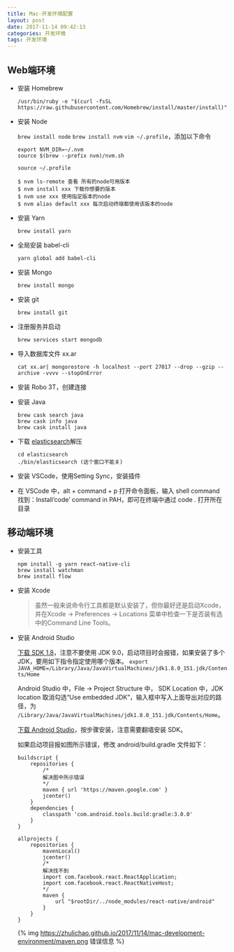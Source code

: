 ```yaml
---
title: Mac-开发环境配置
layout: post
date: 2017-11-14 09:42:13
categories: 开发环境
tags: 开发环境
---
```


## Web端环境

- 安装 Homebrew

    `/usr/bin/ruby -e "$(curl -fsSL https://raw.githubusercontent.com/Homebrew/install/master/install)"`

- 安装 Node

    `brew install node`
    `brew install nvm`
    `vim ~/.profile`，添加以下命令
    ```
    export NVM_DIR=~/.nvm
    source $(brew --prefix nvm)/nvm.sh
    ```
    `source ~/.profile`

    ```
    $ nvm ls-remote 查看 所有的node可用版本
    $ nvm install xxx 下载你想要的版本
    $ nvm use xxx 使用指定版本的node
    $ nvm alias default xxx 每次启动终端都使用该版本的node
    ```

- 安装 Yarn

    `brew install yarn`

- 全局安装 babel-cli

    `yarn global add babel-cli`

- 安装 Mongo

    `brew install mongo`

- 安装 git

    `brew install git`

- 注册服务并启动

    `brew services start mongodb`

- 导入数据库文件 xx.ar

    `cat xx.ar| mongorestore -h localhost --port 27017 --drop --gzip --archive -vvvv --stopOnError`

- 安装 Robo 3T，创建连接

- 安装 Java

    ```
    brew cask search java
    brew cask info java
    brew cask install java
    ```

- 下载 [elasticsearch](https://artifacts.elastic.co/downloads/elasticsearch/elasticsearch-5.6.3.zip)解压

    ```
    cd elasticsearch
    ./bin/elasticsearch (这个窗口不能关)
    ```

- 安装 VSCode，使用Setting Sync，安装插件

- 在 VSCode 中，alt + command + p 打开命令面板，输入 shell command 找到：Install‘code’ command in PAH，即可在终端中通过 code . 打开所在目录

## 移动端环境

- 安装工具

    ```
    npm install -g yarn react-native-cli
    brew install watchman
    brew install flow
    ```

- 安装 Xcode

    > 虽然一般来说命令行工具都是默认安装了，但你最好还是启动Xcode，并在Xcode -> Preferences -> Locations 菜单中检查一下是否装有选中的Command Line Tools。

- 安装 Android Studio

    [下载 SDK 1.8](http://www.oracle.com/technetwork/java/javase/downloads/jdk8-downloads-2133151.html)，注意不要使用 JDK 9.0，启动项目时会报错，如果安装了多个 JDK，要用如下指令指定使用哪个版本。
    `export JAVA_HOME=/Library/Java/JavaVirtualMachines/jdk1.8.0_151.jdk/Contents/Home`

    Android Studio 中，File -> Project Structure 中， SDK Location 中，JDK location 取消勾选“Use embedded JDK”，输入框中写入上面导出对应的路径，为 `/Library/Java/JavaVirtualMachines/jdk1.8.0_151.jdk/Contents/Home`。

    [下载 Android Studio](https://developer.android.com/studio/index.html)，按步骤安装，注意需要翻墙安装 SDK。

    如果启动项目报如图所示错误，修改 android/build.gradle 文件如下：

    ```
    buildscript {
        repositories {
            /*
            解决图中所示错误
            */
            maven { url 'https://maven.google.com' }
            jcenter()
        }
        dependencies {
            classpath 'com.android.tools.build:gradle:3.0.0'
        }
    }

    allprojects {
        repositories {
            mavenLocal()
            jcenter()
            /*
            解决找不到
            import com.facebook.react.ReactApplication;
            import com.facebook.react.ReactNativeHost;
            */
            maven {
                url "$rootDir/../node_modules/react-native/android"
            }
        }
    }
    ```

    {% img https://zhulichao.github.io/2017/11/14/mac-development-environment/maven.png 错误信息 %}